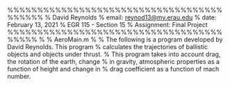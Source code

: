 %%%%%%%%%%%%%%%%%%%%%%%%%%%%%%%%%%%%%%%%%%
% David Reynolds
% email: reynod13@my.erau.edu
% date: February 13, 2021
% EGR 115 - Section 15 
% Assignment: Final Project
%%%%%%%%%%%%%%%%%%%%%%%%%%%%%%%%%%%%%%%%%
%
% AeroMain.m
%
% The following is a program developed by David Reynolds. This program
% calculates the trajectories of ballistic objects and objects under thrust.
% This program takes into account drag, the rotation of the earth, change 
% in gravity, atmospheric properties as a function of height and change in
% drag coefficient as a function of mach number.
